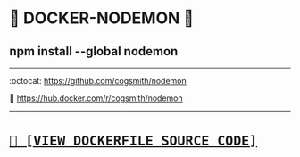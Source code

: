 # 🐳 DOCKER-NODEMON 🐳
## npm install --global nodemon

---

:octocat: https://github.com/cogsmith/nodemon

🐳 https://hub.docker.com/r/cogsmith/nodemon

---

<h1><code><a href='https://github.com/cogsmith/docker-nodemon/blob/main/Dockerfile'>📄 [VIEW DOCKERFILE SOURCE CODE]</a></code></h1>